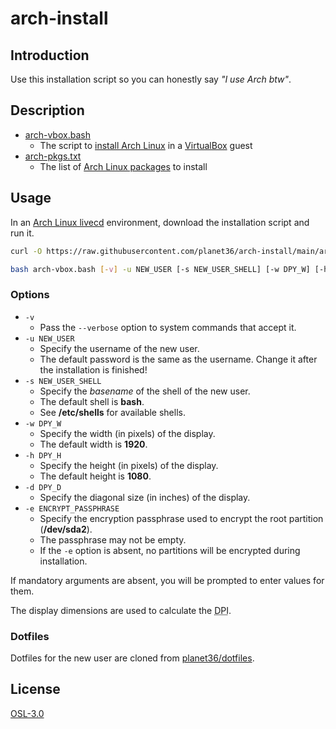 # arch-install

## Introduction
Use this installation script so you can honestly say _"I use Arch btw"_.

## Description
- [arch-vbox.bash](arch-vbox.bash)
  - The script to [install Arch Linux](https://wiki.archlinux.org/index.php/Installation_guide) in a [VirtualBox](https://www.virtualbox.org/) guest
- [arch-pkgs.txt](arch-pkgs.txt)
  - The list of [Arch Linux packages](https://www.archlinux.org/packages/) to install

## Usage
In an  [Arch Linux livecd](https://www.archlinux.org/download/) environment, download the installation script and run it.
```sh
curl -O https://raw.githubusercontent.com/planet36/arch-install/main/arch-vbox.bash

bash arch-vbox.bash [-v] -u NEW_USER [-s NEW_USER_SHELL] [-w DPY_W] [-h DPY_H] -d DPY_D [-e ENCRYPT_PASSPHRASE]
```

### Options
- `-v`
  - Pass the `--verbose` option to system commands that accept it.
- `-u NEW_USER`
  - Specify the username of the new user.
  - The default password is the same as the username.  Change it after the installation is finished!
- `-s NEW_USER_SHELL`
  - Specify the _basename_ of the shell of the new user.
  - The default shell is **bash**.
  - See **/etc/shells** for available shells.
- `-w DPY_W`
  - Specify the width (in pixels) of the display.
  - The default width is **1920**.
- `-h DPY_H`
  - Specify the height (in pixels) of the display.
  - The default height is **1080**.
- `-d DPY_D`
  - Specify the diagonal size (in inches) of the display.
- `-e ENCRYPT_PASSPHRASE`
  - Specify the encryption passphrase used to encrypt the root partition (**/dev/sda2**).
  - The passphrase may not be empty.
  - If the `-e` option is absent, no partitions will be encrypted during installation.

If mandatory arguments are absent, you will be prompted to enter values for them.

The display dimensions are used to calculate the <abbr title="Dots Per Inch">DPI</abbr>.

### Dotfiles
Dotfiles for the new user are cloned from [planet36/dotfiles](https://github.com/planet36/dotfiles).

## License
[OSL-3.0](https://opensource.org/licenses/OSL-3.0)

